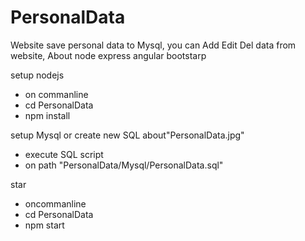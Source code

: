 # PersonalData
Website save personal data to Mysql, you can Add Edit Del data from website, About node express angular bootstarp 

setup nodejs
- on commanline
- cd PersonalData
- npm install

setup Mysql or create new SQL about"PersonalData.jpg"
- execute SQL script 
- on path "PersonalData/Mysql/PersonalData.sql"

star
- oncommanline
- cd PersonalData
- npm start

